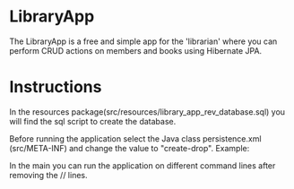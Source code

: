 # LibraryApp
The LibraryApp is a  free and simple app for the 'librarian' where you can perform CRUD actions on members and books using Hibernate JPA.

# Instructions
In the resources package(src/resources/library_app_rev_database.sql) you will find the sql script to create the database.

Before running the application select the Java class persistence.xml (src/META-INF) and change the value to "create-drop".
Example: <property name="hibernate.hbm2ddl.auto" value="create-drop" />

In the main you can run the application on different command lines after removing the // lines.
